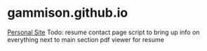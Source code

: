 # gammison.github.io
[Personal Site](https://gammison.github.io)
Todo:
resume
contact page
script to bring up info on everything next to main section
pdf viewer for resume
